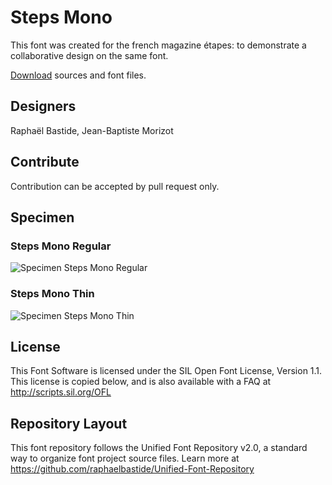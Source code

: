 # Steps Mono

This font was created for the french magazine étapes: to demonstrate a collaborative design on the same font.

[Download](https://github.com/raphaelbastide/steps-mono/archive/master.zip) sources and font files.

## Designers

Raphaël Bastide, Jean-Baptiste Morizot


## Contribute

Contribution can be accepted by pull request only.

## Specimen

### Steps Mono Regular

![Specimen Steps Mono Regular](https://raw.githubusercontent.com/raphaelbastide/steps-mono/master/documentation/images/Demo-Regular-v0.1-specimen-001.png)

### Steps Mono Thin

![Specimen Steps Mono Thin](https://raw.githubusercontent.com/raphaelbastide/steps-mono/master/documentation/images/Demo-Thin-v0.3-specimen-001.png)

## License

This Font Software is licensed under the SIL Open Font License, Version 1.1. 
This license is copied below, and is also available with a FAQ at 
http://scripts.sil.org/OFL

## Repository Layout

This font repository follows the Unified Font Repository v2.0, 
a standard way to organize font project source files. Learn more at 
https://github.com/raphaelbastide/Unified-Font-Repository

